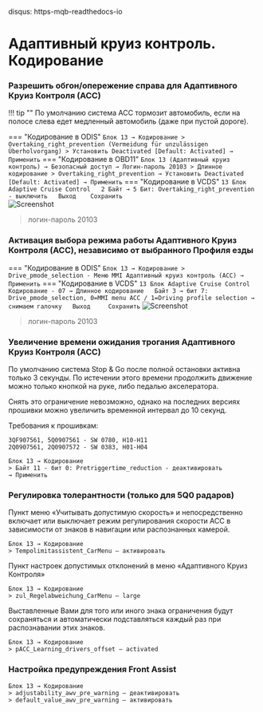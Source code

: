 disqus: https-mqb-readthedocs-io
# Адаптивный круиз контроль. Кодирование

### Разрешить обгон/опережение справа для Адаптивного Круиз Контроля (АСС)

!!! tip ""
    По умолчанию система ACC тормозит автомобиль, если на полосе слева едет медленный автомобиль (даже при пустой дороге).

=== "Кодирование в ODIS"
    ```
    Блок 13 → Кодирование
    > Overtaking_right_prevention (Vermeidung für unzulässigen Überholvorgang)
    > Установить Deactivated [Default: Activated]
    → Применить
    ```
=== "Кодирование в OBD11"
    ```
    Блок 13 (Адаптивный круиз контроль) → Безопасный доступ → Логин-пароль 20103
    > Длинное кодирование
    > Overtaking_right_prevention → Установить Deactivated [Default: Activated]
    → Применить
    ```
=== "Кодирование в VCDS" 
    ```
    13 Блок Adaptive Cruise Control  
    2 Байт → 5 Бит: Overtaking_right_prevention - выключить  
    Выход   
    Сохранить
    ```   
    ![Screenshot](../images/MQB/overtake.png)

> логин-пароль 20103
   
### Активация выбора режима работы Адаптивного Круиз Контроля (АСС), независимо от выбранного Профиля езды

=== "Кодирование в ODIS"
    ```
    Блок 13 → Кодирование
    > Drive_pmode_selection - Меню MMI Адаптивный круиз контроль (ACC)
    → Применить
    ```
=== "Кодирование в VCDS" 
    ```
    13 Блок Adaptive Cruise Control  
    Кодирование - 07 → Длинное кодирование  
    Байт 3 → бит 7: Drive_pmode_selection, 0=MMI menu ACC / 1=Driving profile selection → снимаем галочку  
    Выход    
    Сохранить
    ``` 
    ![Screenshot](../images/MQB/acc.png)

> логин-пароль 20103 

### Увеличение времени ожидания трогания Адаптивного Круиз Контроля (АСС)

По умолчанию система Stop & Go после полной остановки активна только 3 секунды. По истечении этого времени продолжить движение можно только кнопкой на руке, либо педалью акселератора.  

Снять это ограничение невозможно, однако на последних версиях прошивки можно увеличить временной интервал до 10 секунд.  

Требования к прошивкам:  
```
3QF907561, 5Q0907561 - SW 0780, H10-H11  
2Q0907561, 2Q0907572 - SW 0383, H01-H04
```

```
Блок 13 → Кодирование  
> Байт 11 - бит 0: Pretriggertime_reduction - деактивировать  
→ Применить
```

### Регулировка толерантности (только для 5Q0 радаров)

Пункт меню «Учитывать допустимую скорость» и непосредственно включает или выключает режим регулирования скорости АСС в зависимости от знаков в навигации или распознанных камерой.
```
Блок 13 → Кодирование  
> Tempolimitassistent_CarMenu — активировать
```

Пункт настроек допустимых отклонений в меню «Адаптивного Круиз Контроля»
```
Блок 13 → Кодирование  
> zul_Regelabweichung_CarMenu — large
```

Выставленные Вами для того или иного знака ограничения будут сохраняться и автоматически подставляться каждый раз при распознавании этих знаков.
```
Блок 13 → Кодирование  
> pACC_Learning_drivers_offset — activated
```

### Настройка предупреждения Front Assist
```
Блок 13 → Кодирование  
> adjustability_awv_pre_warning — деактивировать
> default_value_awv_pre_warning — активировать
```
